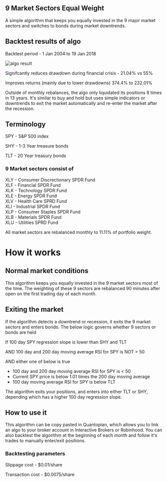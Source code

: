 ## 9 Market Sectors Equal Weight
A simple algorithm that keeps you equally invested in the 9 major market sectors and switches to bonds during market downtrends.

## Backtest results of algo
Backtest period - 1 Jan 2004 to 19 Jan 2018

![algo result](https://user-images.githubusercontent.com/24837709/35205429-1c4fb44a-ff70-11e7-8e9e-06d97a1011b8.png)

Signifcantly reduces drawdown during financial crisis - 21.04% vs 55%

Improves returns (mainly due to lower drawdowns) 374.4% to 232.01%

Outside of monthly rebalances, the algo only liquidated its positions 8 times in 13 years. It's similar to buy and hold but uses simple indicators or downtrends to exit the market automatically and re-enter the market after the recession.



## Terminology
SPY - S&P 500 index

SHY - 1-3 Year treasure bonds

TLT - 20 Year treasury bonds

### 9 Market sectors consist of 

XLY - Consumer Discrectionary SPDR Fund   
XLF -  Financial SPDR Fund  
XLK - Technology SPDR Fund  
XLE - Energy SPDR Fund  
XLV - Health Care SPRD Fund  
XLI - Industrial SPDR Fund  
XLP - Consumer Staples SPDR Fund   
XLB - Materials SPDR Fund  
XLU - Utilities SPRD Fund

All market sectors are rebalanced monthly to 11.11% of portfolio weight.


# How it works

## Normal market conditions
This algorithm keeps you equally invested in the 9 market sectors most of the time. The weighting of these 9 sectors are rebalanced 90 minutes after open on the first trading day of each month. 

## Exiting the market
If the algorithm detects a downtrend or recession, it exits the 9 market sectors and enters bonds. The below logic governs whether 9 sectors or bonds are held

If 100 day SPY regression slope is lower than SHY and TLT 

AND 100 day and 200 day moving average RSI for SPY is NOT > 50

AND either one of below is true
- 100 day and 200 day moving average RSI for SPY is < 50
- Current SPY price is below 1.01 times the 200 day moving average
- 100 day moving average RSI for SPY is below TLT

The algorithm exits your positions, and enters into either TLT or SHY, depending which has a higher 100 day regression slope.


## How to use it
This algorithm can be copy pasted in Quantopian, which allows you to link an algo to your broker account in Interactive Brokers or Robinhood. You can also backtest the algorithm at the beginning of each month and follow it's trades to manually enter/exit positions.


### Backtesting parameters

Slippage cost - $0.01/share

Transaction cost - $0.0075/share
